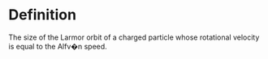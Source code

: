 # Definition

The size of the Larmor orbit of a charged particle whose rotational
velocity is equal to the Alfv�n speed.

